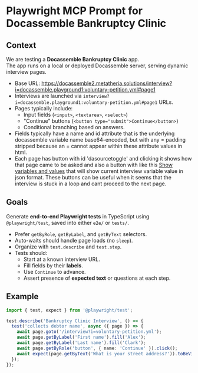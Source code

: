 # Playwright MCP Prompt for Docassemble Bankruptcy Clinic

## Context
We are testing a **Docassemble Bankruptcy Clinic** app.  
The app runs on a local or deployed Docassemble server, serving dynamic interview pages.

- Base URL: https://docassemble2.metatheria.solutions/interview?i=docassemble.playground1:voluntary-petition.yml#page1
- Interviews are launched via `interview?i=docassemble.playground1:voluntary-petition.yml#page1` URLs.
- Pages typically include:
  - Input fields (`<input>`, `<textarea>`, `<select>`)
  - "Continue" buttons (`<button type="submit">Continue</button>`)
  - Conditional branching based on answers.
- Fields typically have a name and id attribute that is the underlying docassemble variable name base64-encoded, but with any = padding stripped because an = cannot appear within these attribute values in html. 
- Each page has button with id 'dasourcetoggle' and clicking it shows how that page came to be asked and also a button with like this <a class="float-end btn btn-info" target="_blank" href="/vars?i=docassemble.playground1:voluntary-petition.yml">Show variables and values</a> that will show current interview variable value in json format. These buttons can be useful when it seems that the interview is stuck in a loop and cant proceed to the next page.

## Goals
Generate **end-to-end Playwright tests** in TypeScript using `@playwright/test`, saved into either `e2e/` or `tests/`.

- Prefer `getByRole`, `getByLabel`, and `getByText` selectors.
- Auto-waits should handle page loads (no `sleep`).
- Organize with `test.describe` and `test.step`.
- Tests should:
  - Start at a known interview URL.
  - Fill fields by their **labels**.
  - Use `Continue` to advance.
  - Assert presence of **expected text** or questions at each step.


## Example
```ts
import { test, expect } from '@playwright/test';

test.describe('Bankruptcy Clinic Interview', () => {
  test('collects debtor name', async ({ page }) => {
    await page.goto('/interview?i=voluntary-petition.yml');
    await page.getByLabel('First name').fill('Alex');
    await page.getByLabel('Last name').fill('Clark');
    await page.getByRole('button', { name: 'Continue' }).click();
    await expect(page.getByText('What is your street address?')).toBeVisible();
  });
});

